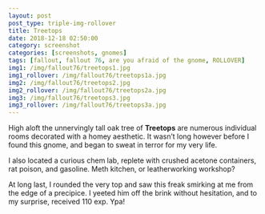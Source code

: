 ```yaml
---
layout: post
post_type: triple-img-rollover
title: Treetops
date: 2018-12-18 02:50:00
category: screenshot
categories: [screenshots, gnomes]
tags: [fallout, fallout 76, are you afraid of the gnome, ROLLOVER]
img1: /img/fallout76/treetops1.jpg
img1_rollover: /img/fallout76/treetops1a.jpg
img2: /img/fallout76/treetops2.jpg
img2_rollover: /img/fallout76/treetops2a.jpg
img3: /img/fallout76/treetops3.jpg
img3_rollover: /img/fallout76/treetops3a.jpg
---
```

High aloft the unnervingly tall oak tree of **Treetops** are numerous individual rooms decorated with a homey aesthetic. It wasn’t long however before I found this gnome, and began to sweat in terror for my very life.

I also located a curious chem lab, replete with crushed acetone containers, rat poison, and gasoline. Meth kitchen, or leatherworking workshop?

At long last, I rounded the very top and saw this freak smirking at me from the edge of a precipice. I yeeted him off the brink without hesitation, and to my surprise, received 110 exp. Ypa!

